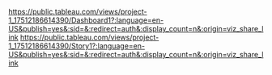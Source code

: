 https://public.tableau.com/views/project-1_17512186614390/Dashboard1?:language=en-US&publish=yes&:sid=&:redirect=auth&:display_count=n&:origin=viz_share_link
https://public.tableau.com/views/project-1_17512186614390/Story1?:language=en-US&publish=yes&:sid=&:redirect=auth&:display_count=n&:origin=viz_share_link
